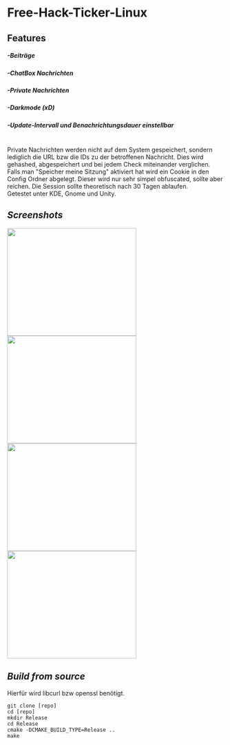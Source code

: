 # Free-Hack-Ticker-Linux

## **Features**
##### -Beiträge
##### -ChatBox Nachrichten
##### -Private Nachrichten
##### -Darkmode (xD)
##### -Update-Intervall und Benachrichtungsdauer einstellbar

<br>
Private Nachrichten werden nicht auf dem System gespeichert, sondern lediglich die URL bzw die IDs zu der betroffenen Nachricht. Dies wird gehashed, abgespeichert und bei jedem Check miteinander verglichen. 
Falls man "Speicher meine Sitzung" aktiviert hat wird ein Cookie in den Config Ordner abgelegt. Dieser wird nur sehr simpel obfuscated, sollte aber reichen.
Die Session sollte theoretisch nach 30 Tagen ablaufen.
<br>
Getestet unter KDE, Gnome und Unity.

## *Screenshots*
<img src="https://i.imgur.com/2Oi3sq5.png" width="300" height="250"></img>
<img src="https://i.imgur.com/71WSxm4.png" width="300" height="250"></img>
<br>
<img src="https://i.imgur.com/axpoQvY.png" width="300" height="250"></img>
<img src="https://i.imgur.com/rXAkrCc.png" width="300" height="250"></img>

## *Build from source*
Hierfür wird libcurl bzw openssl benötigt.
```shell
git clone [repo]
cd [repo]
mkdir Release
cd Release
cmake -DCMAKE_BUILD_TYPE=Release ..
make
